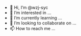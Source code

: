 - 👋 Hi, I’m @wzj-syc
- 👀 I’m interested in ...
- 🌱 I’m currently learning ...
- 💞️ I’m looking to collaborate on ...
- 📫 How to reach me ...

<!---
wzj-syc/wzj-syc is a ✨ special ✨ repository because its `README.md` (this file) appears on your GitHub profile.
You can click the Preview link to take a look at your changes.
--->
